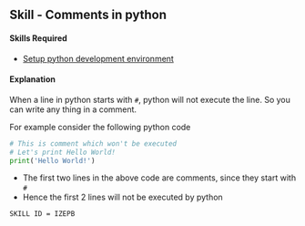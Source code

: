 ## Skill - Comments in python

#### Skills Required
* [Setup python development environment](https://nagasudhir.blogspot.com/2020/04/setup-python-development-environment_14.html)

#### Explanation
When a line in python starts with ```#```, python will not execute the line.
 So you can write any thing in a comment.

For example consider the following python code
```python
# This is comment which won't be executed
# Let's print Hello World!
print('Hello World!')
```
* The first two lines in the above code are comments, since they start with ```#``` 
* Hence the first 2 lines will not be executed by python

```SKILL ID = IZEPB```
<!--stackedit_data:
eyJoaXN0b3J5IjpbMTExMTA1ODQwMF19
-->